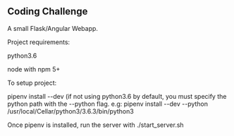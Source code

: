 ## Coding Challenge

A small Flask/Angular Webapp.

Project requirements:

python3.6

node with npm 5+

To setup project:

pipenv install --dev (if not using python3.6 by default, you must specify the python
path with the --python flag. e.g:
pipenv install --dev --python /usr/local/Cellar/python3/3.6.3/bin/python3


Once pipenv is installed, run the server with ./start_server.sh
